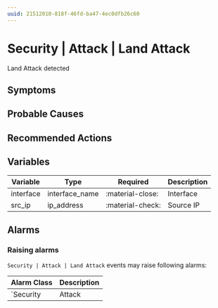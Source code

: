 ```yaml
---
uuid: 21512010-818f-46fd-ba47-4ec0dfb26c60
---
```

# Security | Attack | Land Attack

Land Attack detected

## Symptoms

## Probable Causes

## Recommended Actions

## Variables

Variable | Type | Required | Description
--- | --- | --- | ---
interface | interface_name | :material-close: | Interface
src_ip | ip_address | :material-check: | Source IP

## Alarms

### Raising alarms

`Security | Attack | Land Attack` events may raise following alarms:

Alarm Class | Description
--- | ---
`Security | Attack | Land Attack` | dispose
